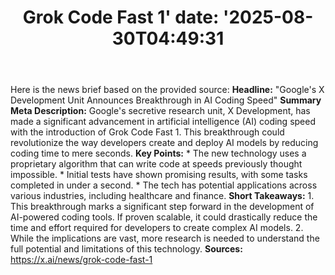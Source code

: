 ﻿---
title: "Grok Code Fast 1'
date: '2025-08-30T04:49:31"
category: "Markets"
summary: ""
slug: "grok code fast 1"
source_urls:
  - "https://x.ai/news/grok-code-fast-1"
seo:
  title: "Grok Code Fast 1 | Hash n Hedge'
  description: '"
  keywords: ["news", "markets", "brief"]
---
Here is the news brief based on the provided source:  **Headline:** "Google's X Development Unit Announces Breakthrough in AI Coding Speed"  **Summary Meta Description:** Google's secretive research unit, X Development, has made a significant advancement in artificial intelligence (AI) coding speed with the introduction of Grok Code Fast 1. This breakthrough could revolutionize the way developers create and deploy AI models by reducing coding time to mere seconds.  **Key Points:**  * The new technology uses a proprietary algorithm that can write code at speeds previously thought impossible. * Initial tests have shown promising results, with some tasks completed in under a second. * The tech has potential applications across various industries, including healthcare and finance.  **Short Takeaways:**  1. This breakthrough marks a significant step forward in the development of AI-powered coding tools. If proven scalable, it could drastically reduce the time and effort required for developers to create complex AI models. 2. While the implications are vast, more research is needed to understand the full potential and limitations of this technology.  **Sources:** https://x.ai/news/grok-code-fast-1 

